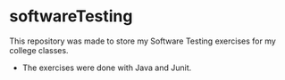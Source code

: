 # softwareTesting

This repository was made to store my Software Testing exercises for my college classes.

* The exercises were done with Java and Junit.

